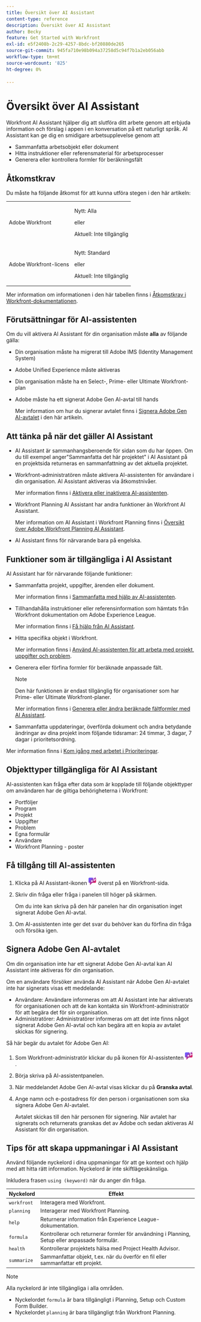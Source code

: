 ```yaml
---
title: Översikt över AI Assistant
content-type: reference
description: Översikt över AI Assistant
author: Becky
feature: Get Started with Workfront
exl-id: e5f2408b-2c29-4257-8bdc-bf20880de265
source-git-commit: 945fa710e98b094a37258d5c94f7b1a2eb056abb
workflow-type: tm+mt
source-wordcount: '825'
ht-degree: 0%

---
```


# Översikt över AI Assistant

Workfront AI Assistant hjälper dig att slutföra ditt arbete genom att erbjuda information och förslag i appen i en konversation på ett naturligt språk. AI Assistant kan ge dig en smidigare arbetsupplevelse genom att

* Sammanfatta arbetsobjekt eller dokument
* Hitta instruktioner eller referensmaterial för arbetsprocesser
* Generera eller kontrollera formler för beräkningsfält

## Åtkomstkrav

Du måste ha följande åtkomst för att kunna utföra stegen i den här artikeln:

<table style="table-layout:auto"> 
 <col> 
 <col> 
 <tbody> 
  <tr> 
   <td role="rowheader">Adobe Workfront</td> 
   <td><p>Nytt: Alla</p>
       <p>eller</p>
       <p>Aktuell: Inte tillgänglig</p></td>
  </tr> 
  <tr> 
   <td role="rowheader">Adobe Workfront-licens</td> 
   <td><p>Nytt: Standard</p>
       <p>eller</p>
       <p>Aktuell: Inte tillgänglig</p></td>
  </tr> 
 </tbody> 
</table>

Mer information om informationen i den här tabellen finns i [Åtkomstkrav i Workfront-dokumentationen](/help/quicksilver/administration-and-setup/add-users/access-levels-and-object-permissions/access-level-requirements-in-documentation.md).

## Förutsättningar för AI-assistenten

Om du vill aktivera AI Assistant för din organisation måste **alla** av följande gälla:

* Din organisation måste ha migrerat till Adobe IMS (Identity Management System)
* Adobe Unified Experience måste aktiveras
* Din organisation måste ha en Select-, Prime- eller Ultimate Workfront-plan
* Adobe måste ha ett signerat Adobe Gen AI-avtal till hands

  Mer information om hur du signerar avtalet finns i [Signera Adobe Gen AI-avtalet](/help/quicksilver/workfront-basics/ai-assistant/ai-assistant-overview.md#sign-the-adobe-gen-ai-agreement) i den här artikeln.

## Att tänka på när det gäller AI Assistant

* AI Assistant är sammanhangsberoende för sidan som du har öppen. Om du till exempel anger&quot;Sammanfatta det här projektet&quot; i AI Assistant på en projektsida returneras en sammanfattning av det aktuella projektet.
* Workfront-administratören måste aktivera AI-assistenten för användare i din organisation. AI Assistant aktiveras via åtkomstnivåer.

  Mer information finns i [Aktivera eller inaktivera AI-assistenten](/help/quicksilver/workfront-basics/ai-assistant/enable-or-disable-assistant.md).

* Workfront Planning AI Assistant har andra funktioner än Workfront AI Assistant.

  Mer information om AI Assistant i Workfront Planning finns i [Översikt över Adobe Workfront Planning AI Assistant](/help/quicksilver/planning/general/planning-ai-assistant-overview.md).

* AI Assistant finns för närvarande bara på engelska.


## Funktioner som är tillgängliga i AI Assistant

AI Assistant har för närvarande följande funktioner:

* Sammanfatta projekt, uppgifter, ärenden eller dokument.

  Mer information finns i [Sammanfatta med hjälp av AI-assistenten](/help/quicksilver/workfront-basics/ai-assistant/summarize-this.md).

* Tillhandahålla instruktioner eller referensinformation som hämtats från Workfront dokumentation om Adobe Experience League.

  Mer information finns i [Få hjälp från AI Assistant](/help/quicksilver/workfront-basics/ai-assistant/use-ai-to-retrieve-instructions.md).

* Hitta specifika objekt i Workfront.

  Mer information finns i [Använd AI-assistenten för att arbeta med projekt, uppgifter och problem](/help/quicksilver/workfront-basics/ai-assistant/work-with-pti-through-ai-assisant.md).

* Generera eller förfina formler för beräknade anpassade fält.

  >[!NOTE]
  >
  >Den här funktionen är endast tillgänglig för organisationer som har Prime- eller Ultimate Workfront-planer.

  Mer information finns i [Generera eller ändra beräknade fältformler med AI Assistant](/help/quicksilver/workfront-basics/ai-assistant/use-ai-assistant-to-check-formulas.md).

* Sammanfatta uppdateringar, överförda dokument och andra betydande ändringar av dina projekt inom följande tidsramar: 24 timmar, 3 dagar, 7 dagar i prioritetsordning.

Mer information finns i [Kom igång med arbetet i Prioriteringar](/help/quicksilver/workfront-basics/priorities/catch-me-up.md).


## Objekttyper tillgängliga för AI Assistant

AI-assistenten kan fråga efter data som är kopplade till följande objekttyper om användaren har de giltiga behörigheterna i Workfront:

* Portföljer
* Program
* Projekt
* Uppgifter
* Problem
* Egna formulär
* Användare
* Workfront Planning - poster


## Få tillgång till AI-assistenten

1. Klicka på AI Assistant-ikonen ![AI Assistant](/help/quicksilver/workfront-basics/ai-assistant/assets/ai-assistant-icon.png) överst på en Workfront-sida.
1. Skriv din fråga eller fråga i panelen till höger på skärmen.

   Om du inte kan skriva på den här panelen har din organisation inget signerat Adobe Gen AI-avtal.

1. Om AI-assistenten inte ger det svar du behöver kan du förfina din fråga och försöka igen.

## Signera Adobe Gen AI-avtalet

Om din organisation inte har ett signerat Adobe Gen AI-avtal kan AI Assistant inte aktiveras för din organisation.

Om en användare försöker använda AI Assistant när Adobe Gen AI-avtalet inte har signerats visas ett meddelande:

* Användare: Användare informeras om att AI Assistant inte har aktiverats för organisationen och att de kan kontakta sin Workfront-administratör för att begära det för sin organisation.
* Administratörer: Administratörer informeras om att det inte finns något signerat Adobe Gen AI-avtal och kan begära att en kopia av avtalet skickas för signering.

Så här begär du avtalet för Adobe Gen AI:

1. Som Workfront-administratör klickar du på ikonen för AI-assistenten ![AI-assistenten](/help/quicksilver/workfront-basics/ai-assistant/assets/ai-assistant-icon.png) .
1. Börja skriva på AI-assistentpanelen.
1. När meddelandet Adobe Gen AI-avtal visas klickar du på **Granska avtal**.
1. Ange namn och e-postadress för den person i organisationen som ska signera Adobe Gen AI-avtalet.

   Avtalet skickas till den här personen för signering. När avtalet har signerats och returnerats granskas det av Adobe och sedan aktiveras AI Assistant för din organisation.

## Tips för att skapa uppmaningar i AI Assistant

Använd följande nyckelord i dina uppmaningar för att ge kontext och hjälp med att hitta rätt information. Nyckelord är inte skiftlägeskänsliga.

Inkludera frasen `using (keyword)` när du anger din fråga.

| Nyckelord | Effekt |
|---|---|
| `workfront` | Interagera med Workfront. |
| `planning ` | Interagerar med Workfront Planning. |
| `help` | Returnerar information från Experience League-dokumentation. |
| `formula` | Kontrollerar och returnerar formler för användning i Planning, Setup eller anpassade formulär. |
| `health` | Kontrollerar projektets hälsa med Project Health Advisor. |
| `summarize` | Sammanfattar objekt, t.ex. när du överför en fil eller sammanfattar ett projekt. |

>[!NOTE]
>
> Alla nyckelord är inte tillgängliga i alla områden.
>
>* Nyckelordet `formula` är bara tillgängligt i Planning, Setup och Custom Form Builder.
>* Nyckelordet `planning` är bara tillgängligt från Workfront Planning.





